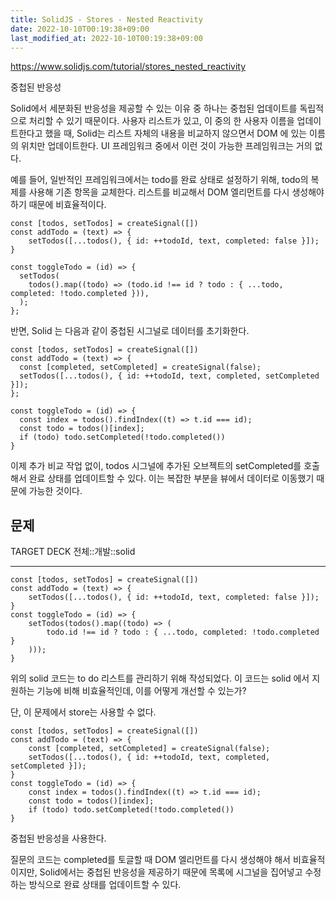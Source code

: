 ```yaml
---
title: SolidJS - Stores - Nested Reactivity
date: 2022-10-10T00:19:38+09:00
last_modified_at: 2022-10-10T00:19:38+09:00
---
```


https://www.solidjs.com/tutorial/stores_nested_reactivity

중첩된 반응성

Solid에서 세분화된 반응성을 제공할 수 있는 이유 중 하나는 중첩된 업데이트를 독립적으로 처리할 수 있기 때문이다. 사용자 리스트가 있고, 이 중의 한 사용자 이름을 업데이트한다고 했을 때, Solid는 리스트 자체의 내용을 비교하지 않으면서 DOM 에 있는 이름의 위치만 업데이트한다. UI 프레임워크 중에서 이런 것이 가능한 프레임워크는 거의 없다.

예를 들어, 일반적인 프레임워크에서는 todo를 완료 상태로 설정하기 위해, todo의 복제를 사용해 기존 항목을 교체한다. 리스트를 비교해서 DOM 엘리먼트를 다시 생성해야하기 때문에 비효율적이다.

```tsx
const [todos, setTodos] = createSignal([])
const addTodo = (text) => {
	setTodos([...todos(), { id: ++todoId, text, completed: false }]);
}
```

```tsx
const toggleTodo = (id) => {
  setTodos(
    todos().map((todo) => (todo.id !== id ? todo : { ...todo, completed: !todo.completed })),
  );
};
```

반면, Solid 는 다음과 같이 중첩된 시그널로 데이터를 초기화한다.

```tsx
const [todos, setTodos] = createSignal([])
const addTodo = (text) => {
  const [completed, setCompleted] = createSignal(false);
  setTodos([...todos(), { id: ++todoId, text, completed, setCompleted }]);
};
```

```tsx
const toggleTodo = (id) => {
  const index = todos().findIndex((t) => t.id === id);
  const todo = todos()[index];
  if (todo) todo.setCompleted(!todo.completed())
}
```

이제 추가 비교 작업 없이, todos 시그널에 추가된 오브젝트의 setCompleted를 호출해서 완료 상태를 업데이트할 수 있다. 이는 복잡한 부분을 뷰에서 데이터로 이동했기 때문에 가능한 것이다. 

## 문제

TARGET DECK
전체::개발::solid

---

<!--ankiQ-->

```tsx
const [todos, setTodos] = createSignal([])
const addTodo = (text) => {
	setTodos([...todos(), { id: ++todoId, text, completed: false }]);
}
const toggleTodo = (id) => {
	setTodos(todos().map((todo) => (
		todo.id !== id ? todo : { ...todo, completed: !todo.completed }
	)));
}
```

위의 solid 코드는 to do 리스트를 관리하기 위해 작성되었다. 이 코드는 solid 에서 지원하는 기능에 비해 비효율적인데, 이를 어떻게 개선할 수 있는가?

단, 이 문제에서 store는 사용할 수 없다.

<!--ankiA-->

```tsx
const [todos, setTodos] = createSignal([])
const addTodo = (text) => {
	const [completed, setCompleted] = createSignal(false); 
	setTodos([...todos(), { id: ++todoId, text, completed, setCompleted }]);
}
const toggleTodo = (id) => {
	const index = todos().findIndex((t) => t.id === id);
	const todo = todos()[index];
	if (todo) todo.setCompleted(!todo.completed())
}
```

중첩된 반응성을 사용한다.

질문의 코드는 completed를 토글할 때 DOM 엘리먼트를 다시 생성해야 해서 비효율적이지만, Solid에서는 중첩된 반응성을 제공하기 때문에 목록에 시그널을 집어넣고 수정하는 방식으로 완료 상태를 업데이트할 수 있다.

<!--ankiE-->
<!--ID: 1665034139955-->
